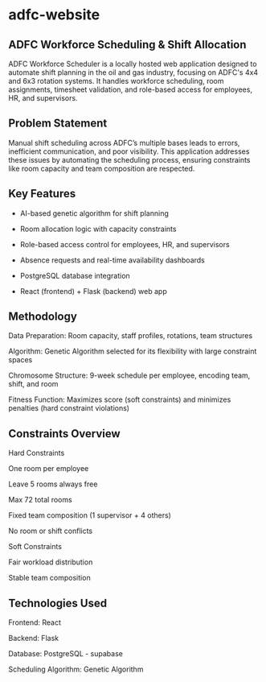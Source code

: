 # adfc-website

## ADFC Workforce Scheduling & Shift Allocation
ADFC Workforce Scheduler is a locally hosted web application designed to automate shift planning in the oil and gas industry, focusing on ADFC's 4x4 and 6x3 rotation systems. It handles workforce scheduling, room assignments, timesheet validation, and role-based access for employees, HR, and supervisors.

## Problem Statement
Manual shift scheduling across ADFC’s multiple bases leads to errors, inefficient communication, and poor visibility. This application addresses these issues by automating the scheduling process, ensuring constraints like room capacity and team composition are respected.

## Key Features
* AI-based genetic algorithm for shift planning

* Room allocation logic with capacity constraints

* Role-based access control for employees, HR, and supervisors

* Absence requests and real-time availability dashboards

* PostgreSQL database integration

* React (frontend) + Flask (backend) web app

## Methodology
Data Preparation: Room capacity, staff profiles, rotations, team structures

Algorithm: Genetic Algorithm selected for its flexibility with large constraint spaces

Chromosome Structure: 9-week schedule per employee, encoding team, shift, and room

Fitness Function: Maximizes score (soft constraints) and minimizes penalties (hard constraint violations)

## Constraints Overview
Hard Constraints

One room per employee

Leave 5 rooms always free

Max 72 total rooms

Fixed team composition (1 supervisor + 4 others)

No room or shift conflicts

Soft Constraints

Fair workload distribution

Stable team composition

## Technologies Used
Frontend: React

Backend: Flask

Database: PostgreSQL - supabase

Scheduling Algorithm: Genetic Algorithm
